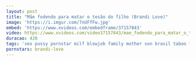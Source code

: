 ```yaml
---
layout: post
title: "Mãe fodendo para matar o tesão do filho (Brandi Love)"
image: 'https://i.imgur.com/7nUFfFw.jpg'
embed: 'https://www.xvideos.com/embedframe/37157843'
video: https://www.xvideos.com/video37157843/mae_fodendo_para_matar_o_tesao_do_filho_brandi_love_
duracao: 420
tags: 'sex pussy pornstar milf blowjob family mother son brasil taboo filho familia brandi-love eua'
pornstars: brandi-love
---
```

